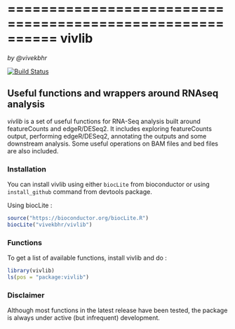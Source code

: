 ==========================================================
vivlib
==========================================================

*by @vivekbhr*

[![Build Status](https://travis-ci.org/vivekbhr/vivlib.svg?branch=master)](https://travis-ci.org/vivekbhr/vivlib)

## Useful functions and wrappers around RNAseq analysis

*vivlib* is a set of useful functions for RNA-Seq analysis built around featureCounts and edgeR/DESeq2. It includes exploring featureCounts output, performing edgeR/DESeq2, annotating the outputs and some downstream analysis. Some useful operations on BAM files and bed files are also included.

### Installation

You can install vivlib using either `biocLite` from bioconductor or using `install_github` command from devtools package.

Using biocLite :


```r
source("https://bioconductor.org/biocLite.R")
biocLite("vivekbhr/vivlib")
```

### Functions

To get a list of available functions, install vivlib and do :

```r
library(vivlib)
ls(pos = "package:vivlib")
```

### Disclaimer

Although most functions in the latest release have been tested, the package is always under active (but infrequent) development.
